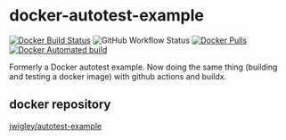 # docker-autotest-example

[![Docker Build Status](https://img.shields.io/docker/cloud/build/jwigley/autotest-example.svg)](https://hub.docker.com/r/jwigley/autotest-example/)
![GitHub Workflow Status](https://img.shields.io/github/workflow/status/jwigley/autotest-example/Build%20&%20Test?label=github%20workflow)
[![Docker Pulls](https://img.shields.io/docker/pulls/jwigley/autotest-example.svg)](https://hub.docker.com/r/jwigley/autotest-example/)
[![Docker Automated build](https://img.shields.io/docker/cloud/automated/jwigley/autotest-example.svg)](https://hub.docker.com/r/jwigley/autotest-example/)

Formerly a Docker autotest example.
Now doing the same thing (building and testing a docker image) with github actions and buildx.

## docker repository

[jwigley/autotest-example](https://hub.docker.com/r/jwigley/autotest-example)
